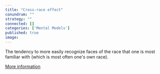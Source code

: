 ```yaml
---
title: "Cross-race effect"
conundrum: ""
strategy: ""
connected: []
categories: ['Mental Models']
published: true
image: 
---
```


The tendency to more easily recognize faces of the race that one is most familiar with (which is most often one's own race).

[More information](https://en.wikipedia.org/wiki/Cross-race_effect)


